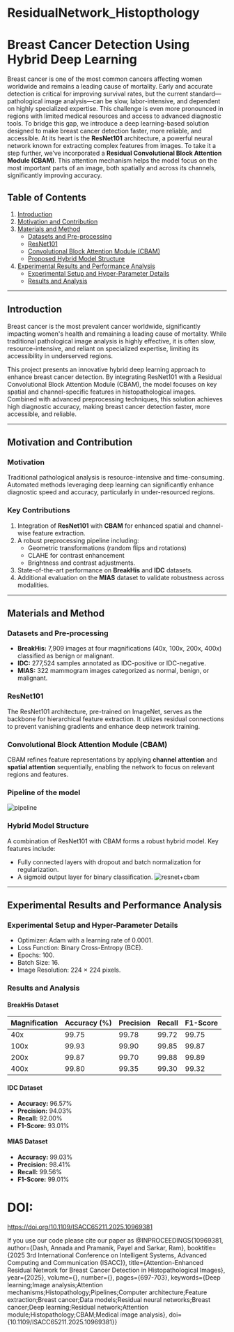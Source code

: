 # ResidualNetwork_Histopthology

# Breast Cancer Detection Using Hybrid Deep Learning

Breast cancer is one of the most common cancers affecting women worldwide and remains a leading cause of mortality. Early and accurate detection is critical for improving survival rates, but the current standard—pathological image analysis—can be slow, labor-intensive, and dependent on highly specialized expertise. This challenge is even more pronounced in regions with limited medical resources and access to advanced diagnostic tools.
To bridge this gap, we introduce a deep learning-based solution designed to make breast cancer detection faster, more reliable, and accessible. At its heart is the **ResNet101** architecture, a powerful neural network known for extracting complex features from images. To take it a step further, we’ve incorporated a **Residual Convolutional Block Attention Module (CBAM)**. This attention mechanism helps the model focus on the most important parts of an image, both spatially and across its channels, significantly improving accuracy.



## Table of Contents

1. [Introduction](#introduction)
2. [Motivation and Contribution](#motivation-and-contribution)
3. [Materials and Method](#materials-and-method)
   - [Datasets and Pre-processing](#datasets-and-pre-processing)
   - [ResNet101](#resnet101)
   - [Convolutional Block Attention Module (CBAM)](#convolutional-block-attention-module-cbam)
   - [Proposed Hybrid Model Structure](#proposed-hybrid-model-structure)
4. [Experimental Results and Performance Analysis](#experimental-results-and-performance-analysis)
   - [Experimental Setup and Hyper-Parameter Details](#experimental-setup-and-hyper-parameter-details)
   - [Results and Analysis](#results-and-analysis)
   

---

## Introduction
Breast cancer is the most prevalent cancer worldwide, significantly impacting women's health and remaining a leading cause of mortality. While traditional pathological image analysis is highly effective, it is often slow, resource-intensive, and reliant on specialized expertise, limiting its accessibility in underserved regions.

This project presents an innovative hybrid deep learning approach to enhance breast cancer detection. By integrating ResNet101 with a Residual Convolutional Block Attention Module (CBAM), the model focuses on key spatial and channel-specific features in histopathological images. Combined with advanced preprocessing techniques, this solution achieves high diagnostic accuracy, making breast cancer detection faster, more accessible, and reliable.

---

## Motivation and Contribution

### Motivation
Traditional pathological analysis is resource-intensive and time-consuming. Automated methods leveraging deep learning can significantly enhance diagnostic speed and accuracy, particularly in under-resourced regions.

### Key Contributions
1. Integration of **ResNet101** with **CBAM** for enhanced spatial and channel-wise feature extraction.
2. A robust preprocessing pipeline including:
   - Geometric transformations (random flips and rotations)
   - CLAHE for contrast enhancement
   - Brightness and contrast adjustments.
3. State-of-the-art performance on **BreakHis** and **IDC** datasets.
4. Additional evaluation on the **MIAS** dataset to validate robustness across modalities.

---

## Materials and Method

### Datasets and Pre-processing
- **BreakHis:** 7,909 images at four magnifications (40x, 100x, 200x, 400x) classified as benign or malignant.
- **IDC:** 277,524 samples annotated as IDC-positive or IDC-negative.
- **MIAS:** 322 mammogram images categorized as normal, benign, or malignant.

### ResNet101
The ResNet101 architecture, pre-trained on ImageNet, serves as the backbone for hierarchical feature extraction. It utilizes residual connections to prevent vanishing gradients and enhance deep network training.

### Convolutional Block Attention Module (CBAM)
CBAM refines feature representations by applying **channel attention** and **spatial attention** sequentially, enabling the network to focus on relevant regions and features.
### Pipeline of the model
![pipeline](https://github.com/user-attachments/assets/f4cfeea7-9cb1-4c3c-8388-38ee109cea92)


### Hybrid Model Structure
A combination of ResNet101 with CBAM forms a robust hybrid model. Key features include:
- Fully connected layers with dropout and batch normalization for regularization.
- A sigmoid output layer for binary classification.
![resnet+cbam](https://github.com/user-attachments/assets/7ca6dc89-882a-4152-b6de-6ad4f54e6b1f)
---

## Experimental Results and Performance Analysis

### Experimental Setup and Hyper-Parameter Details
- Optimizer: Adam with a learning rate of 0.0001.
- Loss Function: Binary Cross-Entropy (BCE).
- Epochs: 100.
- Batch Size: 16.
- Image Resolution: 224 × 224 pixels.

### Results and Analysis
#### BreakHis Dataset
| Magnification | Accuracy (%) | Precision | Recall | F1-Score |
|---------------|--------------|-----------|--------|----------|
| 40x           | 99.75        | 99.78     | 99.72  | 99.75    |
| 100x          | 99.93        | 99.90     | 99.85  | 99.87    |
| 200x          | 99.87        | 99.70     | 99.88  | 99.89    |
| 400x          | 99.80        | 99.35     | 99.30  | 99.32    |

#### IDC Dataset
- **Accuracy:** 96.57%
- **Precision:** 94.03%
- **Recall:** 92.00%
- **F1-Score:** 93.01%

#### MIAS Dataset
- **Accuracy:** 99.03%
- **Precision:** 98.41%
- **Recall:** 99.56%
- **F1-Score:** 99.01%

# DOI: 
https://doi.org/10.1109/ISACC65211.2025.10969381

If you use our code please cite our paper as 
@INPROCEEDINGS{10969381,
author={Dash, Annada and Pramanik, Payel and Sarkar, Ram}, booktitle={2025 3rd International Conference on Intelligent Systems, Advanced Computing and Communication (ISACC)}, 
title={Attention-Enhanced Residual Network for Breast Cancer Detection in Histopathological Images}, year={2025}, volume={}, number={}, pages={697-703}, keywords={Deep learning;Image analysis;Attention mechanisms;Histopathology;Pipelines;Computer architecture;Feature extraction;Breast cancer;Data models;Residual neural networks;Breast cancer;Deep learning;Residual network;Attention module;Histopathology;CBAM;Medical image analysis},
doi={10.1109/ISACC65211.2025.10969381}}
